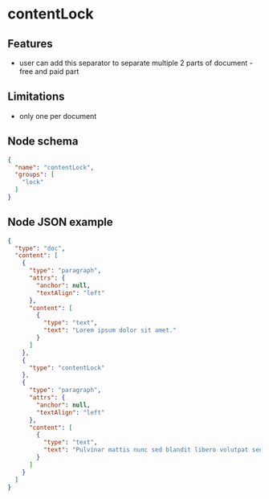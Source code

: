 # contentLock

## Features
- user can add this separator to separate multiple 2 parts of document - free and paid part

## Limitations
- only one per document

## Node schema

```json
{
  "name": "contentLock",
  "groups": [
    "lock"
  ]
}
```

## Node JSON example

```json
{
  "type": "doc",
  "content": [
    {
      "type": "paragraph",
      "attrs": {
        "anchor": null,
        "textAlign": "left"
      },
      "content": [
        {
          "type": "text",
          "text": "Lorem ipsum dolor sit amet."
        }
      ]
    },
    {
      "type": "contentLock"
    },
    {
      "type": "paragraph",
      "attrs": {
        "anchor": null,
        "textAlign": "left"
      },
      "content": [
        {
          "type": "text",
          "text": "Pulvinar mattis nunc sed blandit libero volutpat sed."
        }
      ]
    }
  ]
}
```
